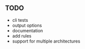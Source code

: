 ## TODO
- cli tests
- output options
- documentation
- add rules
- support for multiple architectures
